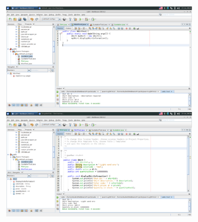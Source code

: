 ![Alt text](https://github.com/ppc-ntu-khpi/java-0-exiperon/blob/master/Solution/task1.1.png?raw=true)
![Alt text](https://github.com/ppc-ntu-khpi/java-0-exiperon/blob/master/Solution/task1.2.png?raw=true)
